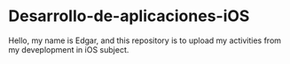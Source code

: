 # Desarrollo-de-aplicaciones-iOS
Hello, my name is Edgar, and this repository is to upload my activities from my deveplopment in iOS subject.
